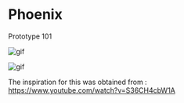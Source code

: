# Phoenix
Prototype 101

![gif](https://s8.gifyu.com/images/ezgif-4-4386922aa42a.gif)

![gif](https://s8.gifyu.com/images/ezgif-4-fc105c25e391.gif)


The inspiration for this was obtained from : https://www.youtube.com/watch?v=S36CH4cbW1A
